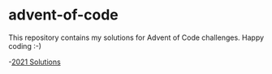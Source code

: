 # advent-of-code
This repository contains my solutions for Advent of Code challenges. Happy coding :-)

-[2021 Solutions][1]

[1]: https://github.com/della-90/advent-of-code/tree/main/src/main/kotlin/adventofcode/year2021
